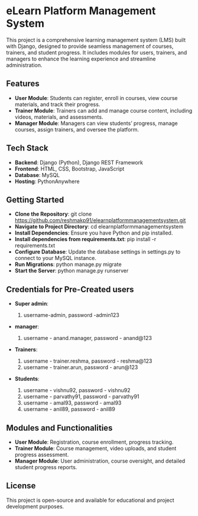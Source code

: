 # eLearn Platform Management System
This project is a comprehensive learning management system (LMS) built with Django, designed to provide seamless management of courses, trainers, and student progress. It includes modules for users, trainers, and managers to enhance the learning experience and streamline administration.

## Features
- **User Module**: Students can register, enroll in courses, view course materials, and track their progress.
- **Trainer Module**: Trainers can add and manage course content, including videos, materials, and assessments.
- **Manager Module**: Managers can view students’ progress, manage courses, assign trainers, and oversee the platform.

## Tech Stack
- **Backend**: Django (Python), Django REST Framework
- **Frontend**: HTML, CSS, Bootstrap, JavaScript
- **Database**: MySQL
- **Hosting**: PythonAnywhere

## Getting Started
- **Clone the Repository**: git clone https://github.com/reshmakp91/elearnplatformmanagementsystem.git
- **Navigate to Project Directory**: cd elearnplatformmanagementsystem
- **Install Dependencies**: Ensure you have Python and pip installed. 
- **Install dependencies from requirements.txt**: pip install -r requirements.txt
- **Configure Database**: Update the database settings in settings.py to connect to your MySQL instance.
- **Run Migrations**: python manage.py migrate
- **Start the Server**: python manage.py runserver
  
## Credentials for Pre-Created users

- **Super admin**:
	1. username-admin, password -admin123

- **manager**:
	1. username - anand.manager, password - anand@123

- **Trainers**:
	1. username - trainer.reshma, password - reshma@123
	2. username - trainer.arun, password - arun@123
	
- **Students**:
	1. username - vishnu92, password - vishnu92
	2. username - parvathy91, password - parvathy91
	3. username - amal93, password - amal93
  4. username - anil89, password - anil89



## Modules and Functionalities
- **User Module**: Registration, course enrollment, progress tracking.
- **Trainer Module**: Course management, video uploads, and student progress assessment.
- **Manager Module**: User administration, course oversight, and detailed student progress reports.

## License
This project is open-source and available for educational and project development purposes.
